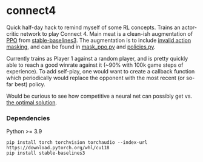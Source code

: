 # connect4

Quick half-day hack to remind myself of some RL concepts. Trains an actor-critic network to play Connect 4.
Main meat is a clean-ish augmentation of [PPO](https://arxiv.org/abs/1707.06347) from [stable-baselines3](https://github.com/DLR-RM/stable-baselines3/tree/master/stable_baselines3/ppo).
The augmentation is to include [invalid action masking](https://costa.sh/blog-a-closer-look-at-invalid-action-masking-in-policy-gradient-algorithms.html), and can be found in [mask_ppo.py](mask_ppo.py) and [policies.py](policies.py).

Currently trains as Player 1 against a random player, and is pretty quickly able to reach a good winrate against it (~90% with 100k game steps of experience).
To add self-play, one would want to create a callback function which periodically would replace the opponent with the most recent (or so-far best) policy.

Would be curious to see how competitive a neural net can possibly get vs. [the optimal solution](http://blog.gamesolver.org/solving-connect-four/01-introduction/).

### Dependencies
Python >= 3.9
```
pip install torch torchvision torchaudio --index-url https://download.pytorch.org/whl/cu118
pip install stable-baselines3
```
